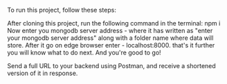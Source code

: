 To run this project, follow these steps:

After cloning this project, run the following command in the terminal: npm i
Now enter you mongodb server address - where it has written as "enter your mongodb server address" along with a folder name where data will store.
After it go on edge browser enter - localhost:8000. that's it further you will know what to do next.
And you're good to go!

Send a full URL to your backend using Postman, and receive a shortened version of it in response.
